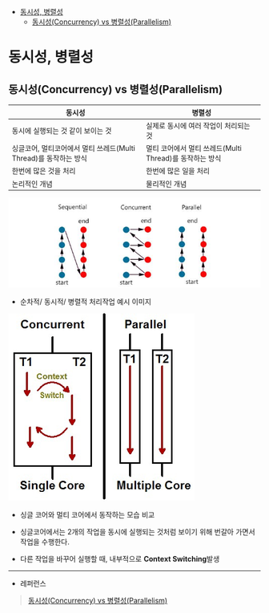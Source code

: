 - [동시성, 병렬성](#동시성-병렬성)
  - [동시성(Concurrency) vs 병렬성(Parallelism)](#동시성concurrency-vs-병렬성parallelism)
# 동시성, 병렬성

## 동시성(Concurrency) vs 병렬성(Parallelism)

| 동시성                                        | 병렬성                                   |
| ------------------------------------------ | ------------------------------------- |
| 동시에 실행되는 것 같이 보이는 것                        | 실제로 동시에 여러 작업이 처리되는 것                 |
| 싱글코어, 멀티코어에서 멀티 쓰레드(Multi Thread)를 동작하는 방식 | 멀티 코어에서 멀티 쓰레드(Multi Thread)를 동작하는 방식 |
| 한번에 많은 것을 처리                               | 한번에 많은 일을 처리                          |
| 논리적인 개념                                    | 물리적인 개념                               |

![](./image/1.png)

- 순차적/ 동시적/ 병렬적 처리작업 예시 이미지

![](./image/2.png)

- 싱글 코어와 멀티 코어에서 동작하는 모습 비교

- 싱글코어에서는 2개의 작업을 동시에 실행되는 것처럼 보이기 위해 번갈아 가면서 작업을 수행한다.

- 다른 작업을 바꾸어 실행할 때, 내부적으로 **Context Switching**발생

---

- 레퍼런스

> [동시성(Concurrency) vs 병렬성(Parallelism)](https://seamless.tistory.com/42)
